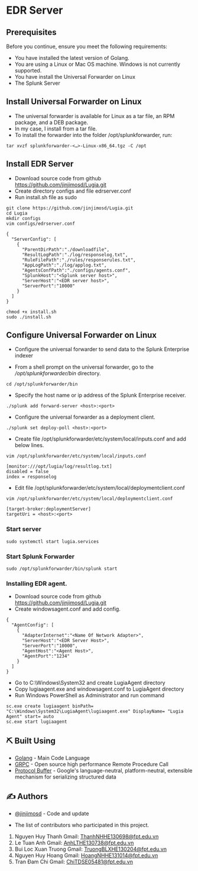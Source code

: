 # EDR Server

## Prerequisites
Before you continue, ensure you meet the following requirements:
 
- You have installed the latest version of Golang.
- You are using a Linux or Mac OS machine. Windows is not currently supported.
- You have install the Universal Forwarder on Linux
- The Splunk Server

## Install Universal Forwarder on Linux

- The universal forwarder is available for Linux as a tar file, an RPM package, and a DEB package.
- In my case, I install from a tar file.
- To install the forwarder into the folder /opt/splunkforwarder, run:

```
tar xvzf splunkforwarder-<…>-Linux-x86_64.tgz -C /opt
```

## Install EDR Server
- Download source code from github https://github.com/jinjimosd/Lugia.git
- Create directory configs and file edrserver.conf
- Run install.sh file as sudo
```
git clone https://github.com/jinjimosd/Lugia.git
cd Lugia
mkdir configs
vim configs/edrserver.conf

{
  "ServerConfig": [
    {
      "ParentDirPath":"./downloadfile",
      "ResultLogPath":"./log/responselog.txt",
      "RuleFilePath":"./rules/responserules.txt",
      "AppLogPath":"./log/applog.txt",
      "AgentsConfPath":"./configs/agents.conf",
      "SplunkHost":"<Splunk server host>",
      "ServerHost":"<EDR server host>",
      "ServerPort":"10000"
    }
  ]
}

chmod +x install.sh
sudo ./install.sh
```
## Configure Universal Forwarder on Linux
- Configure the universal forwarder to send data to the Splunk Enterprise indexer 

- From a shell prompt on the universal forwarder, go to the */opt/splunkforwarder/bin* directory.
```
cd /opt/splunkforwarder/bin
```

- Specify the host name or ip address of the Splunk Enterprise receiver.
```
./splunk add forward-server <host>:<port>
```

- Configure the universal forwarder as a deployment client.
```
./splunk set deploy-poll <host>:<port>
```

- Create file /opt/splunkforwarder/etc/system/local/inputs.conf and add below lines.
```
vim /opt/splunkforwarder/etc/system/local/inputs.conf

[monitor:///opt/lugia/log/resultlog.txt]
disabled = false
index = responselog
```
- Edit file /opt/splunkforwarder/etc/system/local/deploymentclient.conf 
```
vim /opt/splunkforwarder/etc/system/local/deploymentclient.conf 

[target-broker:deploymentServer]
targetUri = <host>:<port>
```

### Start server
```
sudo systemctl start lugia.services
```
### Start Splunk Forwarder
```
sudo /opt/splunkforwarder/bin/splunk start
```

### Installing EDR agent.
- Download source code from github https://github.com/jinjimosd/Lugia.git
- Create windowsagent.conf and add config.

```
{
  "AgentConfig": [
    {
      "AdapterInternet":"<Name Of Network Adapter>",
      "ServerHost":"<EDR Server Host>",
      "ServerPort":"10000",
      "AgentHost":"<Agent Host>",
      "AgentPort":"1234"
    }
  ]
}
```
- Go to C:\Windows\System32 and create LugiaAgent directory
- Copy lugiaagent.exe and windowsagent.conf to LugiaAgent directory 
- Run Windows PowerShell as Administrator and run command
```
sc.exe create lugiaagent binPath= "C:\Windows\System32\LugiaAgent\lugiaagent.exe" DisplayName= "Lugia Agent" start= auto
sc.exe start lugiaagent
```

## ⛏️ Built Using <a name = "built_using"></a>

- [Golang](https://golang.org/) - Main Code Language
- [GRPC](https://grpc.io/) - Open source high performance Remote Procedure Call
- [Protocol Buffer](https://developers.google.com/protocol-buffers) - Google's language-neutral, platform-neutral, extensible mechanism for serializing structured data

## ✍️ Authors <a name = "authors"></a>

- [@jinjimosd](https://github.com/kylelobo) - Code and update

- The list of contributors who participated in this project.

1. Nguyen Huy Thanh       Gmail: ThanhNHHE130698@fpt.edu.vn
2. Le Tuan Anh            Gmail: AnhLTHE130738@fpt.edu.vn
3. Bui Loc Xuan Truong    Gmail: TruongBLXHE130204@fpt.edu.vn
4. Nguyen Huy Hoang       Gmail: HoangNHHE131014@fpt.edu.vn
5. Tran	Đam	Chi           Gmail: ChiTDSE05481@fpt.edu.vn
